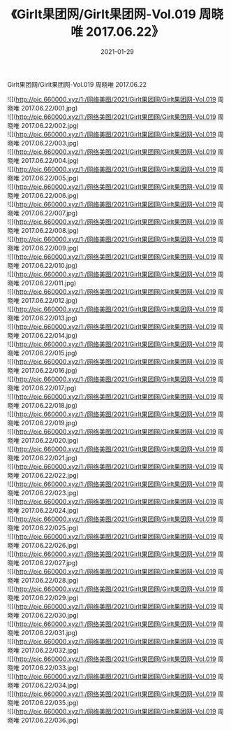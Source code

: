 ﻿---
layout: post
title:  《Girlt果团网/Girlt果团网-Vol.019 周晓唯 2017.06.22》
date:   2021-01-29
img: http://pic.660000.xyz/1:/网络美图/2021/Girlt果团网/Girlt果团网-Vol.019 周晓唯 2017.06.22/000.jpg
categories: [美女, 清纯, 唯美]
---

Girlt果团网/Girlt果团网-Vol.019 周晓唯 2017.06.22

 ![](http://pic.660000.xyz/1:/网络美图/2021/Girlt果团网/Girlt果团网-Vol.019 周晓唯 2017.06.22/001.jpg) <br>![](http://pic.660000.xyz/1:/网络美图/2021/Girlt果团网/Girlt果团网-Vol.019 周晓唯 2017.06.22/002.jpg) <br>![](http://pic.660000.xyz/1:/网络美图/2021/Girlt果团网/Girlt果团网-Vol.019 周晓唯 2017.06.22/003.jpg) <br>![](http://pic.660000.xyz/1:/网络美图/2021/Girlt果团网/Girlt果团网-Vol.019 周晓唯 2017.06.22/004.jpg) <br>![](http://pic.660000.xyz/1:/网络美图/2021/Girlt果团网/Girlt果团网-Vol.019 周晓唯 2017.06.22/005.jpg) <br>![](http://pic.660000.xyz/1:/网络美图/2021/Girlt果团网/Girlt果团网-Vol.019 周晓唯 2017.06.22/006.jpg) <br>![](http://pic.660000.xyz/1:/网络美图/2021/Girlt果团网/Girlt果团网-Vol.019 周晓唯 2017.06.22/007.jpg) <br>![](http://pic.660000.xyz/1:/网络美图/2021/Girlt果团网/Girlt果团网-Vol.019 周晓唯 2017.06.22/008.jpg) <br>![](http://pic.660000.xyz/1:/网络美图/2021/Girlt果团网/Girlt果团网-Vol.019 周晓唯 2017.06.22/009.jpg) <br>![](http://pic.660000.xyz/1:/网络美图/2021/Girlt果团网/Girlt果团网-Vol.019 周晓唯 2017.06.22/010.jpg) <br>![](http://pic.660000.xyz/1:/网络美图/2021/Girlt果团网/Girlt果团网-Vol.019 周晓唯 2017.06.22/011.jpg) <br>![](http://pic.660000.xyz/1:/网络美图/2021/Girlt果团网/Girlt果团网-Vol.019 周晓唯 2017.06.22/012.jpg) <br>![](http://pic.660000.xyz/1:/网络美图/2021/Girlt果团网/Girlt果团网-Vol.019 周晓唯 2017.06.22/013.jpg) <br>![](http://pic.660000.xyz/1:/网络美图/2021/Girlt果团网/Girlt果团网-Vol.019 周晓唯 2017.06.22/014.jpg) <br>![](http://pic.660000.xyz/1:/网络美图/2021/Girlt果团网/Girlt果团网-Vol.019 周晓唯 2017.06.22/015.jpg) <br>![](http://pic.660000.xyz/1:/网络美图/2021/Girlt果团网/Girlt果团网-Vol.019 周晓唯 2017.06.22/016.jpg) <br>![](http://pic.660000.xyz/1:/网络美图/2021/Girlt果团网/Girlt果团网-Vol.019 周晓唯 2017.06.22/017.jpg) <br>![](http://pic.660000.xyz/1:/网络美图/2021/Girlt果团网/Girlt果团网-Vol.019 周晓唯 2017.06.22/018.jpg) <br>![](http://pic.660000.xyz/1:/网络美图/2021/Girlt果团网/Girlt果团网-Vol.019 周晓唯 2017.06.22/019.jpg) <br>![](http://pic.660000.xyz/1:/网络美图/2021/Girlt果团网/Girlt果团网-Vol.019 周晓唯 2017.06.22/020.jpg) <br>![](http://pic.660000.xyz/1:/网络美图/2021/Girlt果团网/Girlt果团网-Vol.019 周晓唯 2017.06.22/021.jpg) <br>![](http://pic.660000.xyz/1:/网络美图/2021/Girlt果团网/Girlt果团网-Vol.019 周晓唯 2017.06.22/022.jpg) <br>![](http://pic.660000.xyz/1:/网络美图/2021/Girlt果团网/Girlt果团网-Vol.019 周晓唯 2017.06.22/023.jpg) <br>![](http://pic.660000.xyz/1:/网络美图/2021/Girlt果团网/Girlt果团网-Vol.019 周晓唯 2017.06.22/024.jpg) <br>![](http://pic.660000.xyz/1:/网络美图/2021/Girlt果团网/Girlt果团网-Vol.019 周晓唯 2017.06.22/025.jpg) <br>![](http://pic.660000.xyz/1:/网络美图/2021/Girlt果团网/Girlt果团网-Vol.019 周晓唯 2017.06.22/026.jpg) <br>![](http://pic.660000.xyz/1:/网络美图/2021/Girlt果团网/Girlt果团网-Vol.019 周晓唯 2017.06.22/027.jpg) <br>![](http://pic.660000.xyz/1:/网络美图/2021/Girlt果团网/Girlt果团网-Vol.019 周晓唯 2017.06.22/028.jpg) <br>![](http://pic.660000.xyz/1:/网络美图/2021/Girlt果团网/Girlt果团网-Vol.019 周晓唯 2017.06.22/029.jpg) <br>![](http://pic.660000.xyz/1:/网络美图/2021/Girlt果团网/Girlt果团网-Vol.019 周晓唯 2017.06.22/030.jpg) <br>![](http://pic.660000.xyz/1:/网络美图/2021/Girlt果团网/Girlt果团网-Vol.019 周晓唯 2017.06.22/031.jpg) <br>![](http://pic.660000.xyz/1:/网络美图/2021/Girlt果团网/Girlt果团网-Vol.019 周晓唯 2017.06.22/032.jpg) <br>![](http://pic.660000.xyz/1:/网络美图/2021/Girlt果团网/Girlt果团网-Vol.019 周晓唯 2017.06.22/033.jpg) <br>![](http://pic.660000.xyz/1:/网络美图/2021/Girlt果团网/Girlt果团网-Vol.019 周晓唯 2017.06.22/034.jpg) <br>![](http://pic.660000.xyz/1:/网络美图/2021/Girlt果团网/Girlt果团网-Vol.019 周晓唯 2017.06.22/035.jpg) <br>![](http://pic.660000.xyz/1:/网络美图/2021/Girlt果团网/Girlt果团网-Vol.019 周晓唯 2017.06.22/036.jpg) <br>